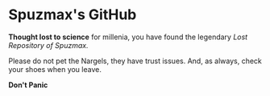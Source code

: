 # Spuzmax's GitHub #

**Thought lost to science** for millenia, you have found the legendary *Lost Repository of Spuzmax.*

Please do not pet the Nargels, they have trust issues. And, as always, check your shoes when you leave.

**Don't Panic**
